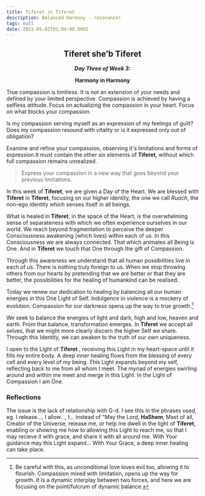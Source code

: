 ```yaml
---
title: Tiferet in Tiferet
description: Balanced Harmony - resonance!
tags: null
date: 2022-05-02T01:04:00.000Z
---
```


<div style="font-weight: bold; text-align:center">
<h2>Tiferet she’b Tiferet</h2>
<i>Day Three of Week 3:</i>
<p>Harmony in Harmony</p>

</div>

<div class="abstract">

True compassion is limitless. It is not an extension of your needs and defined by your limited perspective. Compassion is achieved by having a selfless attitude. Focus on actualizing the compassion in your heart. Focus on what blocks your compassion.

Is my compassion serving myself as an expression of my  feelings of guilt? Does my compassion resound with vitality or is it expressed only out of obligation?

Examine and refine your compassion, observing it's limitations and forms of expression.It must contain the other six elements of <b>Tiferet</b>, without which full compassion remains unrealized.

>Express your compassion in a new way that goes beyond your previous limitations.

</div>

In this week of **Tiferet**, we are given a Day of the Heart. We are blessed with **Tiferet** in **Tiferet**, focusing on our higher identity, the one we call _Ruach_, the non-ego identity which senses itself in all beings.

What is healed in **Tiferet**, in the space of the Heart, is the overwhelming sense of separateness with which we often experience ourselves in our world. We reach beyond fragmentation to perceive the deeper Consciousness awakening (which lives) within each of us. In this Consciousness we are always connected. That which animates all Being is One. And in **Tiferet** we touch that One through the gift of Compassion.

Through this awareness we understand that all human possibilities live in each of us. There is nothing truly foreign to us. When we stop throwing others from our hearts by pretending that we are better or that they are better, the possibilities for the healing of humankind can be realised.

Today we renew our dedication to healing by balancing all our human energies in this One Light of Self. Indulgence in violence is a mockery of evolution. Compassion for our darkness opens up the way to true growth.[^1]

We seek to balance the energies of light and dark, high and low, heaven and earth. From that balance, transformation emerges. In **Tiferet** we accept all selves, that we might more clearly discern the higher Self we share. Through this Identity, we can awaken to the truth of our own uniqueness.

<div class="abstract">

I open to the Light of **Tiferet** , receiving this Light in my heart-space until it fills my entire body. A deep inner healing flows from the blessing of every cell and every level of my being. This Light expands beyond my self, reflecting back to me from all whom I meet. The myriad of energies swirling around and within me meet and merge in this Light. In the Light of Compassion I am One.

</div>

<h3>Reflections</h3>

<div class="note">

The issue is the lack of relationship with G-d. I see this in the phrases used, eg. I release..., I allow..., I... instead of "May the Lord, **HaShem**, Mast of all, Creator of the Universe, release me, or help me dwell in the light of **Tiferet**, enabling or showing me how to allowing this Light to reach me, so that I may recieve it with grace, and share it with all around me. With Your guidance may this Light expand... With Your Grace, a deep inner healing can take place.

</div>

[^1]: Be careful with this, as unconditional love loves evil too, allowing it to flourish. Compassion mixed with limitation, opens up the way for growth. It is a dynamic interplay between two forces, and here we are focusing on the point/fulcrum of dynamic balance.
